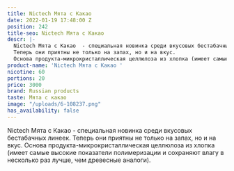 ```yaml
---
title: Nictech Мята с Какао
date: 2022-01-19 17:48:00 Z
position: 242
title-seo: Nictech Мята с Какао
descr: |-
  Nictech Мята с Какао  - cпециальная новинка среди вкусовых бестабачных линеек.
  Теперь они приятны не только на запах, но и на вкус.
  Основа продукта-микрокристаллическая целлюлоза из хлопка (имеет самые высокие показатели полимеризации и сохраняют влагу в несколько раз лучше, чем древесные аналоги).
product-name: 'Nictech Мята с Какао '
nicotine: 60
portions: 20
price: 3000
brand: Russian products
taste: Мята с какао
image: "/uploads/6-108237.png"
has_availability: false
---
```


Nictech Мята с Какао  - cпециальная новинка среди вкусовых бестабачных линеек.
Теперь они приятны не только на запах, но и на вкус.
Основа продукта-микрокристаллическая целлюлоза из хлопка (имеет самые высокие показатели полимеризации и сохраняют влагу в несколько раз лучше, чем древесные аналоги).